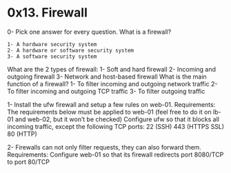 # 0x13. Firewall

0- Pick one answer for every question.
   What is a firewall?

   	1- A hardware security system
	2- A hardware or software security system
	3- A software security system
   What are the 2 types of firewall:
   	1- Soft and hard firewall
	2- Incoming and outgoing firewall
	3- Network and host-based firewall
   What is the main function of a firewall?
   	1- To filter incoming and outgoing network traffic
	2- To filter incoming and outgoing TCP traffic
	3- To filter outgoing traffic

1- Install the ufw firewall and setup a few rules on web-01.
Requirements:
	The requirements below must be applied to web-01 (feel free to do it on lb-01 and web-02, but it won’t be checked)
	Configure ufw so that it blocks all incoming traffic, except the following TCP ports:
		  22 (SSH)
		  443 (HTTPS SSL)
		  80 (HTTP)

2- Firewalls can not only filter requests, they can also forward them.
Requirements:
	Configure web-01 so that its firewall redirects port 8080/TCP to port 80/TCP
